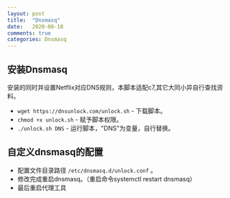 ```yaml
---
layout: post
title:  "Dnsmasq"
date:   2020-08-18
comments: true
categories: Dnsmasq
---
```


## 安装Dnsmasq

安装的同时并设置Netflix对应DNS规则，本脚本适配c7,其它大同小异自行查找资料。

* `wget https://dnsunlock.com/unlock.sh`  - 下载脚本。
* `chmod +x unlock.sh`  - 赋予脚本权限。
* `./unlock.sh DNS`  - 运行脚本，"DNS"为变量，自行替换。


## 自定义dnsmasq的配置

* 配置文件目录路径 `/etc/dnsmasq.d/unlock.conf` 。
* 修改完成重启dnsmasq。（重启命令systemctl restart dnsmasq）
* 最后重启代理工具
